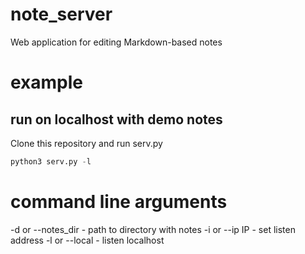 # note_server
Web application for editing Markdown-based notes

# example
## run on localhost with demo notes
Clone this repository and run serv.py
``` Python
python3 serv.py -l
```

# command line arguments
-d or --notes_dir - path to directory with notes
-i or --ip IP - set listen address
-l or --local - listen localhost
